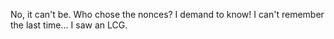 No, it can't be. Who chose the nonces? I demand to know! I can't remember the last time... I saw an LCG.

